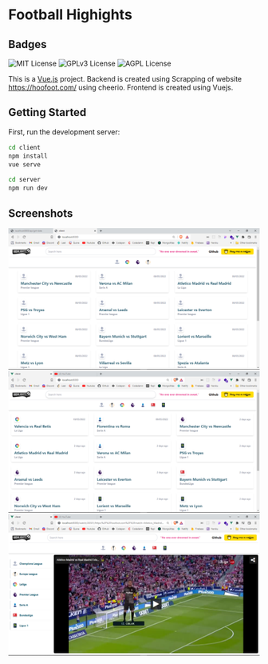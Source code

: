 # Football Highights

## Badges

![MIT License](https://img.shields.io/github/issues/joerush18/highlights-watch)
![GPLv3 License](https://img.shields.io/github/forks/joerush18/highlights-watch)
![AGPL License](https://img.shields.io/github/stars/joerush18/highlights-watch)

This is a [Vue.js](https://vuejs.org/) project.
Backend is created using Scrapping of website https://hoofoot.com/ using cheerio.
Frontend is created using Vuejs.

## Getting Started

First, run the development server:

```bash
cd client
npm install
vue serve
```

```bash
cd server
npm run dev
```

## Screenshots

![App Screenshot](scrnshots/image1.png)
![App Screenshot](scrnshots/image2.png)
![App Screenshot](scrnshots/image3.png)
